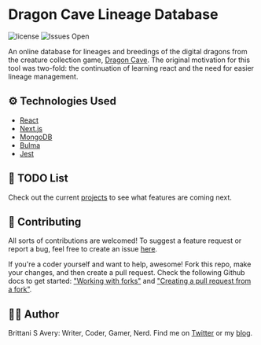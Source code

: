 # Dragon Cave Lineage Database

![license](https://img.shields.io/github/license/brittaniSavery/dc-lineage-db)
![Issues Open](https://img.shields.io/github/issues/brittaniSavery/dc-lineage-db)

An online database for lineages and breedings of the digital dragons from the creature collection game, [Dragon Cave](https://dragcave.net/). The original motivation for this tool was two-fold: the continuation of learning react and the need for easier lineage management.

## ⚙ Technologies Used

- [React](https://reactjs.org/)
- [Next.js](https://nextjs.org/)
- [MongoDB](https://www.mongodb.com/)
- [Bulma](https://bulma.io/)
- [Jest](https://jestjs.io/)

## 📃 TODO List

Check out the current [projects](https://github.com/brittaniSavery/dc-lineage-db/projects) to see what features are coming next.

## 🤝 Contributing

All sorts of contributions are welcomed! To suggest a feature request or report a bug, feel free to create an issue [here](https://github.com/brittaniSavery/dc-lineage-db/issues).

If you're a coder yourself and want to help, awesome! Fork this repo, make your changes, and then create a pull request. Check the following Github docs to get started: ["Working with forks"](https://help.github.com/en/github/collaborating-with-issues-and-pull-requests/working-with-forks) and ["Creating a pull request from a fork"](https://help.github.com/en/github/collaborating-with-issues-and-pull-requests/creating-a-pull-request-from-a-fork).

## 👋🏾 Author

Brittani S Avery: Writer, Coder, Gamer, Nerd. Find me on [Twitter](https://twitter.com/brittanisavery) or my [blog](https://www.brittanisavery.com/blog).
